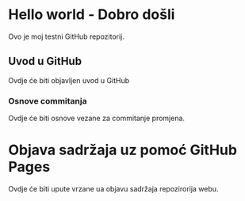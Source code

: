 # Hello world - Dobro došli
Ovo je moj testni GitHub repozitorij.

## Uvod u GitHub

Ovdje će biti objavljen uvod u GitHub

### Osnove commitanja

Ovdje će biti osnove vezane za commitanje promjena.

# Objava sadržaja uz pomoć GitHub Pages

Ovdje će biti upute vrzane ua objavu sadržaja repozirorija webu.
